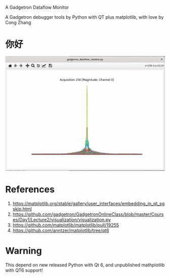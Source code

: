 A Gadgetron Dataflow Monitor

A Gadgetron debugger tools by Python with QT plus matplotlib, with love by Cong Zhang

# 你好

![](你好.jpg)

# References

1. https://matplotlib.org/stable/gallery/user_interfaces/embedding_in_qt_sgskip.html
2. https://github.com/gadgetron/GadgetronOnlineClass/blob/master/Courses/Day1/Lecture2/visualization/visualization.py
3. https://github.com/matplotlib/matplotlib/pull/19255
4. https://github.com/anntzer/matplotlib/tree/qt6

# Warning

This depend on new released Python with Qt 6, and unpublished mathplotlib with QT6 support!

